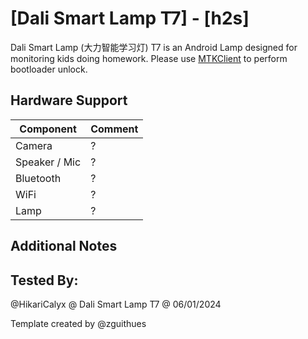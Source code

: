 # [Dali Smart Lamp T7] - [h2s]

Dali Smart Lamp (大力智能学习灯) T7 is an Android Lamp designed for monitoring kids doing homework. Please use [MTKClient](https://github.com/bkerler/mtkclient) to perform bootloader unlock.

## Hardware Support

| Component                 |      Comment                                              |
|---------------------------|-----------------------------------------------------------|
| Camera                    | ?                                                         |
| Speaker / Mic             | ?                                                         |
| Bluetooth                 | ?                                                         |
| WiFi                      | ?                                                         |
| Lamp                      | ?                                                         |

## Additional Notes

## Tested By:

@HikariCalyx @ Dali Smart Lamp T7 @ 06/01/2024

Template created by @zguithues